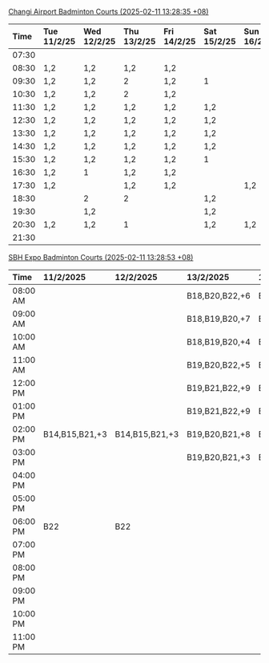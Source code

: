 [Changi Airport Badminton Courts (2025-02-11 13:28:35 +08)](https://www.carc.org.sg/FacilityBooking.aspx)

| Time   | Tue 11/2/25   | Wed 12/2/25   | Thu 13/2/25   | Fri 14/2/25   | Sat 15/2/25   | Sun 16/2/25   | Mon 17/2/25   |
|:-------|:--------------|:--------------|:--------------|:--------------|:--------------|:--------------|:--------------|
| 07:30  |               |               |               |               |               |               |               |
| 08:30  | 1,2           | 1,2           | 1,2           | 1,2           |               |               | 1,2           |
| 09:30  | 1,2           | 1,2           | 2             | 1,2           | 1             |               | 1,2           |
| 10:30  | 1,2           | 1,2           | 2             | 1,2           |               |               | 1,2           |
| 11:30  | 1,2           | 1,2           | 1,2           | 1,2           | 1,2           |               | 1,2           |
| 12:30  | 1,2           | 1,2           | 1,2           | 1,2           | 1,2           |               | 1,2           |
| 13:30  | 1,2           | 1,2           | 1,2           | 1,2           | 1,2           |               | 1,2           |
| 14:30  | 1,2           | 1,2           | 1,2           | 1,2           | 1,2           |               | 1,2           |
| 15:30  | 1,2           | 1,2           | 1,2           | 1,2           | 1             |               | 1,2           |
| 16:30  | 1,2           | 1             | 1,2           | 1,2           |               |               | 1,2           |
| 17:30  | 1,2           |               | 1,2           | 1,2           |               | 1,2           | 1,2           |
| 18:30  |               | 2             | 2             |               | 1,2           |               | 1,2           |
| 19:30  |               | 1,2           |               |               | 1,2           |               | 1,2           |
| 20:30  | 1,2           | 1,2           | 1             |               | 1,2           | 1,2           | 1,2           |
| 21:30  |               |               |               |               |               |               |               |

[SBH Expo Badminton Courts (2025-02-11 13:28:53 +08)](https://singaporebadmintonhall.getomnify.com/widgets/O3MRKGBH359GA55KHMG1RD)

| Time     | 11/2/2025      | 12/2/2025      | 13/2/2025      | 14/2/2025      | 15/2/2025      | 16/2/2025      | 17/2/2025      |
|:---------|:---------------|:---------------|:---------------|:---------------|:---------------|:---------------|:---------------|
| 08:00 AM |                |                | B18,B20,B22,+6 | B19,B21,B22,+9 | B15,B16,B17,+4 |                | B19,B21,B22,+7 |
| 09:00 AM |                |                | B18,B19,B20,+7 | B20,B21,B22,+7 | B15,B16,B17,+4 |                |                |
| 10:00 AM |                |                | B18,B19,B20,+4 | B18,B20,B21,+5 | B16,B19,B20,+4 |                |                |
| 11:00 AM |                |                | B19,B20,B22,+5 | B19,B20,B21,+7 | B16,B19,B20,+4 |                |                |
| 12:00 PM |                |                | B19,B21,B22,+9 | B19,B21,B22,+9 | B19,B21,B22,+8 |                |                |
| 01:00 PM |                |                | B19,B21,B22,+9 | B19,B21,B22,+8 | B19,B21,B22,+8 |                |                |
| 02:00 PM | B14,B15,B21,+3 | B14,B15,B21,+3 | B19,B20,B21,+8 | B19,B20,B21,+3 | B19,B21,B22,+6 |                |                |
| 03:00 PM |                |                | B19,B20,B21,+3 | B19,B20,B21,+2 |                |                |                |
| 04:00 PM |                |                |                |                |                |                |                |
| 05:00 PM |                |                |                |                |                |                |                |
| 06:00 PM | B22            | B22            |                |                |                |                |                |
| 07:00 PM |                |                |                |                |                |                |                |
| 08:00 PM |                |                |                |                |                |                |                |
| 09:00 PM |                |                |                |                |                |                | B18,B19,B20    |
| 10:00 PM |                |                |                |                | B19,B20,B22,+8 | B18,B21,B22,+3 | A10,A8,A9,+7   |
| 11:00 PM |                |                |                |                | B19,B20,B22,+8 | B18,B21,B22,+3 | A10,A8,A9,+7   |
